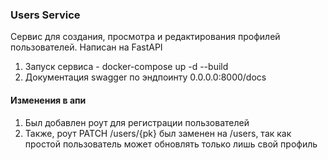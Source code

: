 ### Users Service
Сервис для создания, просмотра и редактирования профилей пользователей. Написан на FastAPI
1. Запуск сервиса - docker-compose up -d --build
2. Документация swagger по эндпоинту 0.0.0.0:8000/docs

#### Изменения в апи
1. Был добавлен роут для регистрации пользователей
2. Также, роут PATCH /users/{pk} был заменен на /users, так как простой пользователь может обновлять только лишь свой профиль 
